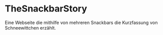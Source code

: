 # TheSnackbarStory
Eine Webseite die mithilfe von mehreren Snackbars die Kurzfassung von Schneewittchen erzählt.
